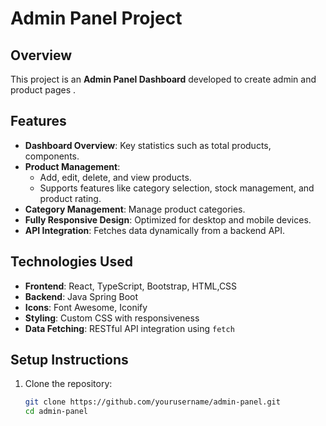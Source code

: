 # Admin Panel Project



## Overview
This project is an **Admin Panel Dashboard** developed to create admin and product pages .

## Features
- **Dashboard Overview**: Key statistics such as total products, components.
- **Product Management**:
  - Add, edit, delete, and view products.
  - Supports features like category selection, stock management, and product rating.
- **Category Management**: Manage product categories.
- **Fully Responsive Design**: Optimized for desktop and mobile devices.
- **API Integration**: Fetches data dynamically from a backend API.

## Technologies Used
- **Frontend**: React, TypeScript, Bootstrap, HTML,CSS
- **Backend**: Java Spring Boot
- **Icons**: Font Awesome, Iconify
- **Styling**: Custom CSS with responsiveness
- **Data Fetching**: RESTful API integration using `fetch`

## Setup Instructions
1. Clone the repository:
   ```bash
   git clone https://github.com/yourusername/admin-panel.git
   cd admin-panel
